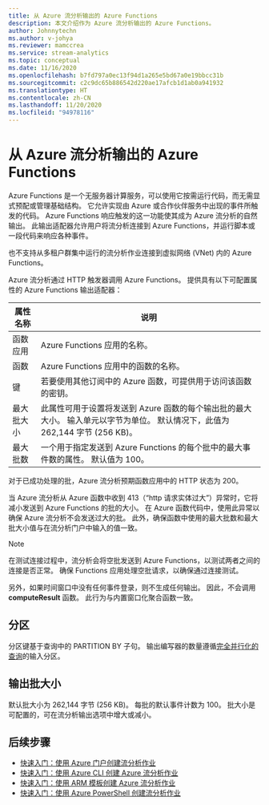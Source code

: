 ```yaml
---
title: 从 Azure 流分析输出的 Azure Functions
description: 本文介绍作为 Azure 流分析输出的 Azure Functions。
author: Johnnytechn
ms.author: v-johya
ms.reviewer: mamccrea
ms.service: stream-analytics
ms.topic: conceptual
ms.date: 11/16/2020
ms.openlocfilehash: b7fd797a0ec13f94d1a265e5bd67a0e19bbcc31b
ms.sourcegitcommit: c2c9dc65b886542d220ae17afcb1d1ab0a941932
ms.translationtype: HT
ms.contentlocale: zh-CN
ms.lasthandoff: 11/20/2020
ms.locfileid: "94978116"
---
```

# <a name="azure-functions-output-from-azure-stream-analytics"></a>从 Azure 流分析输出的 Azure Functions

Azure Functions 是一个无服务器计算服务，可以使用它按需运行代码，而无需显式预配或管理基础结构。 它允许实现由 Azure 或合作伙伴服务中出现的事件所触发的代码。 Azure Functions 响应触发的这一功能使其成为 Azure 流分析的自然输出。 此输出适配器允许用户将流分析连接到 Azure Functions，并运行脚本或一段代码来响应各种事件。

也不支持从多租户群集中运行的流分析作业连接到虚拟网络 (VNet) 内的 Azure Functions。

Azure 流分析通过 HTTP 触发器调用 Azure Functions。 提供具有以下可配置属性的 Azure Functions 输出适配器：

| 属性名称 | 说明 |
| --- | --- |
| 函数应用 |Azure Functions 应用的名称。 |
| 函数 |Azure Functions 应用中的函数的名称。 |
| 键 |若要使用其他订阅中的 Azure 函数，可提供用于访问该函数的密钥。 |
| 最大批大小 |此属性可用于设置将发送到 Azure 函数的每个输出批的最大大小。 输入单元以字节为单位。 默认情况下，此值为 262,144 字节 (256 KB)。 |
| 最大批数  |一个用于指定发送到 Azure Functions 的每个批中的最大事件数的属性。 默认值为 100。 |

对于已成功处理的批，Azure 流分析预期函数应用中的 HTTP 状态为 200。

当 Azure 流分析从 Azure 函数中收到 413（“http 请求实体过大”）异常时，它将减小发送到 Azure Functions 的批的大小。 在 Azure 函数代码中，使用此异常以确保 Azure 流分析不会发送过大的批。 此外，确保函数中使用的最大批数和最大批大小值与在流分析门户中输入的值一致。

> [!NOTE]
> 在测试连接过程中，流分析会将空批发送到 Azure Functions，以测试两者之间的连接是否正常。 确保 Functions 应用处理空批请求，以确保通过连接测试。

另外，如果时间窗口中没有任何事件登录，则不生成任何输出。 因此，不会调用 **computeResult** 函数。 此行为与内置窗口化聚合函数一致。

## <a name="partitioning"></a>分区

分区键基于查询中的 PARTITION BY 子句。 输出编写器的数量遵循[完全并行化的查询](stream-analytics-scale-jobs.md)的输入分区。

## <a name="output-batch-size"></a>输出批大小

默认批大小为 262,144 字节 (256 KB)。 每批的默认事件计数为 100。 批大小是可配置的，可在流分析输出选项中增大或减小。

## <a name="next-steps"></a>后续步骤

* [快速入门：使用 Azure 门户创建流分析作业](stream-analytics-quick-create-portal.md)
* [快速入门：使用 Azure CLI 创建 Azure 流分析作业](quick-create-azure-cli.md)
* [快速入门：使用 ARM 模板创建 Azure 流分析作业](quick-create-azure-resource-manager.md)
* [快速入门：使用 Azure PowerShell 创建流分析作业](stream-analytics-quick-create-powershell.md)

